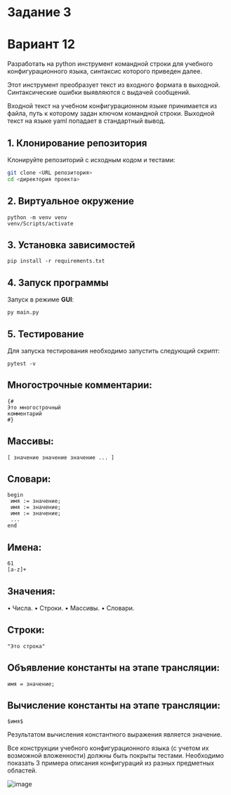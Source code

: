 #  Задание 3
#  Вариант 12

Разработать на python инструмент командной строки для учебного конфигурационного
языка, синтаксис которого приведен далее. 

Этот инструмент преобразует текст из
входного формата в выходной. Синтаксические ошибки выявляются с выдачей
сообщений.

Входной текст на учебном конфигурационном языке принимается из
файла, путь к которому задан ключом командной строки. Выходной текст на
языке yaml попадает в стандартный вывод.

## 1. Клонирование репозитория

Клонируйте репозиторий с исходным кодом и тестами:

```bash
git clone <URL репозитория>
cd <директория проекта>
```

## 2. Виртуальное окружение

```shell
python -m venv venv
venv/Scripts/activate
```

## 3. Установка зависимостей

```shell
pip install -r requirements.txt
```

## 4. Запуск программы

Запуск в режиме **GUI**:

```shell
py main.py 
```


## 5. Тестирование

Для запуска тестирования необходимо запустить следующий скрипт:

```shell
pytest -v
```

##  Многострочные комментарии:

```
{#
Это многострочный
комментарий
#}
```


##  Массивы:

```
[ значение значение значение ... ]
```

##  Словари:

```
begin
 имя := значение;
 имя := значение;
 имя := значение;
 ...
end
```

##  Имена:

```
61
[a-z]+
```

##  Значения:

• Числа.
• Строки.
• Массивы.
• Словари.

##  Строки:

```
"Это строка"
```

##  Объявление константы на этапе трансляции:

```
имя = значение;
```

##  Вычисление константы на этапе трансляции:

```
$имя$ 
```

Результатом вычисления константного выражения является значение.

Все конструкции учебного конфигурационного языка (с учетом их
возможной вложенности) должны быть покрыты тестами. Необходимо показать 3
примера описания конфигураций из разных предметных областей.

![image](https://github.com/user-attachments/assets/ca014a75-77e2-4a58-a17e-a2326769b126)


